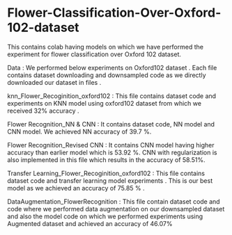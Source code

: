 # Flower-Classification-Over-Oxford-102-dataset

This contains colab having models on which we have performed the experiment for flower classification over Oxford 102 dataset. 

Data : We performed below  experiments on Oxford102 dataset . Each file contains dataset downloading and downsampled code as we directly downloaded our dataset in files .

knn_Flower_Recoginition_oxford102 : This file  contains dataset code and experiments on KNN model using oxford102 dataset  from which we received 32% accuracy .

Flower Recognition_NN & CNN : It contains dataset code, NN model and CNN model. We achieved NN accuracy of 39.7 %.

Flower Recognition_Revised CNN : It contains CNN model having higher accuracy than earlier model which is 53.92 %. CNN with regularization is also implemented in this file which results in the accuracy of 58.51%.

Transfer Learning_Flower_Recoginition_oxford102 : This file contains dataset code and transfer learning model experiments . This is our best model as we achieved an accuracy of 75.85 % .

DataAugmentation_FlowerRecognition : This file contain dataset code and code where we performed data augmentation on our downsampled dataset and also the model code on which we performed experiments using Augmented dataset and achieved an accuracy of 46.07% 
